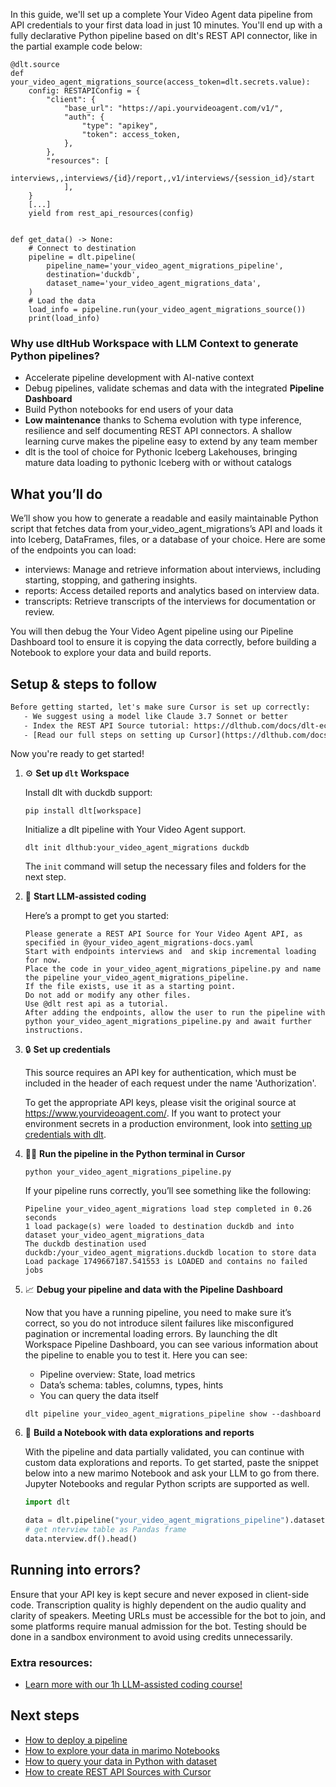 In this guide, we'll set up a complete Your Video Agent data pipeline from API credentials to your first data load in just 10 minutes. You'll end up with a fully declarative Python pipeline based on dlt's REST API connector, like in the partial example code below:

```python-outcome
@dlt.source
def your_video_agent_migrations_source(access_token=dlt.secrets.value):
    config: RESTAPIConfig = {
        "client": {
            "base_url": "https://api.yourvideoagent.com/v1/",
            "auth": {
                "type": "apikey",
                "token": access_token,
            },
        },
        "resources": [
            interviews,,interviews/{id}/report,,v1/interviews/{session_id}/start
            ],
    }
    [...]
    yield from rest_api_resources(config)


def get_data() -> None:
    # Connect to destination
    pipeline = dlt.pipeline(
        pipeline_name='your_video_agent_migrations_pipeline',
        destination='duckdb',
        dataset_name='your_video_agent_migrations_data', 
    )
    # Load the data
    load_info = pipeline.run(your_video_agent_migrations_source())
    print(load_info) 
```

### Why use dltHub Workspace with LLM Context to generate Python pipelines?

- Accelerate pipeline development with AI-native context
- Debug pipelines, validate schemas and data with the integrated **Pipeline Dashboard**
- Build Python notebooks for end users of your data
- **Low maintenance** thanks to Schema evolution with type inference, resilience and self documenting REST API connectors. A shallow learning curve makes the pipeline easy to extend by any team member
- dlt is the tool of choice for Pythonic Iceberg Lakehouses, bringing mature data loading to pythonic Iceberg with or without catalogs

## What you’ll do

We’ll show you how to generate a readable and easily maintainable Python script that fetches data from your_video_agent_migrations’s API and loads it into Iceberg, DataFrames, files, or a database of your choice. Here are some of the endpoints you can load:

- interviews: Manage and retrieve information about interviews, including starting, stopping, and gathering insights.
- reports: Access detailed reports and analytics based on interview data.
- transcripts: Retrieve transcripts of the interviews for documentation or review.

You will then debug the Your Video Agent pipeline using our Pipeline Dashboard tool to ensure it is copying the data correctly, before building a Notebook to explore your data and build reports.

## Setup & steps to follow

```default
Before getting started, let's make sure Cursor is set up correctly:
   - We suggest using a model like Claude 3.7 Sonnet or better
   - Index the REST API Source tutorial: https://dlthub.com/docs/dlt-ecosystem/verified-sources/rest_api/ and add it to context as **@dlt rest api**
   - [Read our full steps on setting up Cursor](https://dlthub.com/docs/dlt-ecosystem/llm-tooling/cursor-restapi#23-configuring-cursor-with-documentation)
```

Now you're ready to get started!

1. ⚙️ **Set up `dlt` Workspace**
    
    Install dlt with duckdb support:
    ```shell
    pip install dlt[workspace]
    ```

    Initialize a dlt pipeline with Your Video Agent support.
    ```shell
    dlt init dlthub:your_video_agent_migrations duckdb
    ```

    The `init` command will setup the necessary files and folders for the next step.
    
2. 🤠 **Start LLM-assisted coding**
    
    Here’s a prompt to get you started:
    
    ```prompt
    Please generate a REST API Source for Your Video Agent API, as specified in @your_video_agent_migrations-docs.yaml 
    Start with endpoints interviews and  and skip incremental loading for now. 
    Place the code in your_video_agent_migrations_pipeline.py and name the pipeline your_video_agent_migrations_pipeline. 
    If the file exists, use it as a starting point. 
    Do not add or modify any other files. 
    Use @dlt rest api as a tutorial. 
    After adding the endpoints, allow the user to run the pipeline with python your_video_agent_migrations_pipeline.py and await further instructions.
    ```

    
3. 🔒 **Set up credentials** 
    
    This source requires an API key for authentication, which must be included in the header of each request under the name 'Authorization'.
    
    To get the appropriate API keys, please visit the original source at https://www.yourvideoagent.com/.
    If you want to protect your environment secrets in a production environment, look into [setting up credentials with dlt](https://dlthub.com/docs/walkthroughs/add_credentials).
    
4. 🏃‍♀️ **Run the pipeline in the Python terminal in Cursor**
    
    ```shell
    python your_video_agent_migrations_pipeline.py
    ```
    
    If your pipeline runs correctly, you’ll see something like the following:
    
    ```shell
    Pipeline your_video_agent_migrations load step completed in 0.26 seconds
    1 load package(s) were loaded to destination duckdb and into dataset your_video_agent_migrations_data
    The duckdb destination used duckdb:/your_video_agent_migrations.duckdb location to store data
    Load package 1749667187.541553 is LOADED and contains no failed jobs
    ```
    
5. 📈 **Debug your pipeline and data with the Pipeline Dashboard**

    Now that you have a running pipeline, you need to make sure it’s correct, so you do not introduce silent failures like misconfigured pagination or incremental loading errors. By launching the dlt Workspace Pipeline Dashboard, you can see various information about the pipeline to enable you to test it. Here you can see:
    - Pipeline overview: State, load metrics
    - Data’s schema: tables, columns, types, hints
    - You can query the data itself
    
    ```shell
    dlt pipeline your_video_agent_migrations_pipeline show --dashboard
    ```
    
6. 🐍 **Build a Notebook with data explorations and reports**

    With the pipeline and data partially validated, you can continue with custom data explorations and reports. To get started, paste the snippet below into a new marimo Notebook and ask your LLM to go from there. Jupyter Notebooks and regular Python scripts are supported as well.

    
    ```python
    import dlt

   data = dlt.pipeline("your_video_agent_migrations_pipeline").dataset()
   # get nterview table as Pandas frame
   data.nterview.df().head()
    ```

## Running into errors?

Ensure that your API key is kept secure and never exposed in client-side code. Transcription quality is highly dependent on the audio quality and clarity of speakers. Meeting URLs must be accessible for the bot to join, and some platforms require manual admission for the bot. Testing should be done in a sandbox environment to avoid using credits unnecessarily.

### Extra resources:

- [Learn more with our 1h LLM-assisted coding course!](https://www.youtube.com/watch?v=GGid70rnJuM)

## Next steps

- [How to deploy a pipeline](https://dlthub.com/docs/walkthroughs/deploy-a-pipeline)
- [How to explore your data in marimo Notebooks](https://dlthub.com/docs/general-usage/dataset-access/marimo)
- [How to query your data in Python with dataset](https://dlthub.com/docs/general-usage/dataset-access/dataset)
- [How to create REST API Sources with Cursor](https://dlthub.com/docs/dlt-ecosystem/llm-tooling/cursor-restapi)